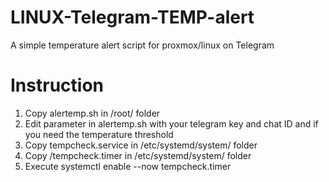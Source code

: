 # LINUX-Telegram-TEMP-alert
A simple temperature alert script for proxmox/linux on Telegram

# Instruction

1. Copy alertemp.sh in /root/ folder
2. Edit parameter in alertemp.sh with your telegram key and chat ID and if you need the temperature threshold
3. Copy tempcheck.service in /etc/systemd/system/ folder
4. Copy /tempcheck.timer in /etc/systemd/system/ folder
5. Execute systemctl enable --now tempcheck.timer
